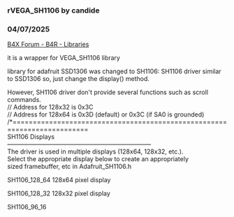 ### rVEGA_SH1106 by candide
### 04/07/2025
[B4X Forum - B4R - Libraries](https://www.b4x.com/android/forum/threads/166503/)

it is a wrapper for VEGA\_SH1106 library  
  
library for adafruit SSD1306 was changed to SH1106: SH1106 driver similar to SSD1306 so, just change the display() method.  
  
However, SH1106 driver don't provide several functions such as scroll commands.  
// Address for 128x32 is 0x3C  
// Address for 128x64 is 0x3D (default) or 0x3C (if SA0 is grounded)  
/\*=========================================================================  
 SH1106 Displays  
 ———————————————————————–  
 The driver is used in multiple displays (128x64, 128x32, etc.).  
 Select the appropriate display below to create an appropriately  
 sized framebuffer, etc in Adafruit\_SH1106.h  
  
 SH1106\_128\_64 128x64 pixel display  
  
 SH1106\_128\_32 128x32 pixel display  
  
 SH1106\_96\_16